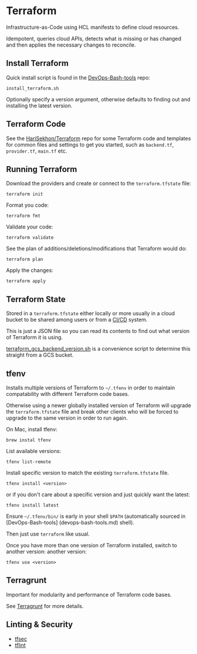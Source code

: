 # Terraform

Infrastructure-as-Code using HCL manifests to define cloud resources.

Idempotent, queries cloud APIs,
detects what is missing or has changed and then applies the necessary changes to reconcile.

## Install Terraform

Quick install script is found in the [DevOps-Bash-tools](devops-bash-tools) repo:

```shell
install_terraform.sh
```

Optionally specify a version argument, otherwise defaults to finding out and installing the latest version.

## Terraform Code

See the [HariSekhon/Terraform](https://github.com/HariSekhon/Terraform) repo for some Terraform code and templates
for common files and settings to get you started, such as `backend.tf`, `provider.tf`, `main.tf` etc.

## Running Terraform

Download the providers and create or connect to the `terraform.tfstate` file:

```shell
terraform init
```

Format you code:

```shell
terraform fmt
```

Validate your code:

```shell
terraform validate

```
See the plan of additions/deletions/modifications that Terraform would do:

```shell
terraform plan
```

Apply the changes:

```shell
terraform apply
```

## Terraform State

Stored in a `terraform.tfstate` either locally or more usually in a cloud bucket to be shared among users or from a
[CI/CD](ci-cd.md) system.

This is just a JSON file so you can read its contents to find out what version of Terraform it is using.

[terraform_gcs_backend_version.sh](https://github.com/HariSekhon/DevOps-Bash-tools/blob/master/terraform/terraform_gcs_backend_version.sh)
is a convenience script to determine this straight from a GCS bucket.

## tfenv

Installs multiple versions of Terraform to `~/.tfenv` in order to maintain compatability with different Terraform code
bases.

Otherwise using a newer globally installed version of Terraform will upgrade the `terraform.tfstate` file and break
other clients who will be forced to upgrade to the same version in order to run again.

On Mac, install tfenv:

```shell
brew instal tfenv
```

List available versions:

```shell
tfenv list-remote
```

Install specific version to match the existing `terraform.tfstate` file.

```shell
tfenv install <version>
```

or if you don't care about a specific version and just quickly want the latest:

```shell
tfenv install latest
```

Ensure `~/.tfenv/bin/` is early in your shell `$PATH` (automatically sourced in [DevOps-Bash-tools]
(devops-bash-tools.md)
shell).

Then just use `terraform` like usual.

Once you have more than one version of Terraform installed, switch to another version:
another version:

```shell
tfenv use <version>
```

## Terragrunt

Important for modularity and performance of Terraform code bases.

See [Terragrunt](terragrunt.md) for more details.

## Linting & Security

- [tfsec](https://github.com/aquasecurity/tfsec)
- [tflint](https://github.com/terraform-linters/tflint)
